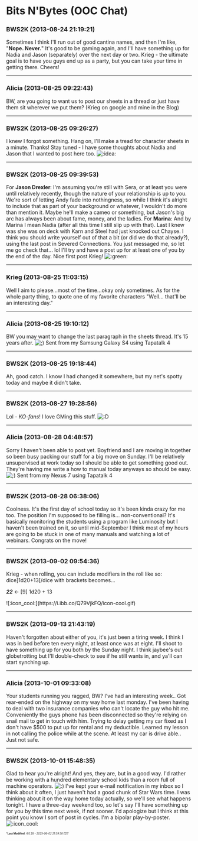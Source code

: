 # Bits N'Bytes (OOC Chat)

### **BWS2K** (2013-08-24 21:19:21)

Sometimes I think I'll run out of good cantina names, and then I'm like, "**Nope. Never.**" It's good to be gaming again, and I'll have something up for Nadia and Jason (separately) over the next day or two. Krieg - the ultimate goal is to have you guys end up as a party, but you can take your time in getting there. Cheers!

---

### **Alicia** (2013-08-25 09:22:43)

BW, are you going to want us to post our sheets in a thread or just have them sit wherever we put them? (Krieg on google and mine in the Blog)

---

### **BWS2K** (2013-08-25 09:26:27)

I knew I forgot something. Hang on, I'll make a tread for character sheets in a minute. Thanks!
Stay tuned - I have some thoughts about Nadia and Jason that I wanted to post here too. <!-- s:idea: -->![:idea:](https://i.ibb.co/DDwQHgHX/icon-idea.gif)<!-- s:idea: -->

---

### **BWS2K** (2013-08-25 09:39:53)

For **Jason Drexler**: I'm assuming you're still with Sera, or at least you were until relatively recently, though the nature of your relationship is up to you. We're sort of letting Andy fade into nothingness, so while I think it's alright to include that as part of your background or whatever, I wouldn't do more than mention it. Maybe he'll make a cameo or something, but Jason's big arc has always been about fame, money, and the ladies.
For **Marina**: And by Marina I mean Nadia (after all this time I still slip up with that). Last I knew was she was on deck with Karn and Steel had just knocked out Chayse. I think you should write yourself out of that a bit (or did we do that already?), using the last post in Severed Connections. You just messaged me, so let me go check that... lol
I'll try and have a post up for at least one of you by the end of the day. Nice first post Krieg! <!-- s:green: -->![:green:](https://i.ibb.co/1tVcFY1d/icon-mrgreen.gif)<!-- s:green: -->

---

### **Krieg** (2013-08-25 11:03:15)

Well I aim to please...most of the time...okay only sometimes. As for the whole party thing, to quote one of my favorite characters "Well... that'll be an interesting day."

---

### **Alicia** (2013-08-25 19:10:12)

BW you may want to change the last paragraph in the sheets thread. It's 15 years after. <!-- s;) -->![;)](https://i.ibb.co/GfkGswQC/icon-e-wink.gif)<!-- s;) -->
Sent from my Samsung Galaxy S4 using Tapatalk 4

---

### **BWS2K** (2013-08-25 19:18:44)

Ah, good catch. I know I had changed it somewhere, but my net's spotty today and maybe it didn't take.

---

### **BWS2K** (2013-08-27 19:28:56)

Lol - *KO-fans*! I love GMing this stuff. <!-- s:D -->![:D](https://i.ibb.co/MDcFvFDD/icon-e-biggrin.gif)<!-- s:D -->

---

### **Alicia** (2013-08-28 04:48:57)

Sorry I haven't been able to post yet. Boyfriend and I are moving in together so been busy packing our stuff for a big move on Sunday.
I'll be relatively unsupervised at work today so I should be able to get something good out. They're having me write a how to manual today anyways so should be easy. <!-- s;) -->![;)](https://i.ibb.co/GfkGswQC/icon-e-wink.gif)<!-- s;) -->
Sent from my Nexus 7 using Tapatalk 4

---

### **BWS2K** (2013-08-28 06:38:06)

Coolness. It's the first day of school today so it's been kinda crazy for me too. The position I'm supposed to be filling is... non-conventional? It's basically monitoring the students using a program like Luminosity but I haven't been trained on it, so until mid-September I think most of my hours are going to be stuck in one of many manuals and watching a lot of webinars. Congrats on the move!

---

### **BWS2K** (2013-09-02 09:54:36)

Krieg - when rolling, you can include modifiers in the roll like so:
dice]1d20+13[/dice with brackets becomes...

***22*** <- [9] 1d20 + 13

<!-- s:cool: -->![:icon_cool:](https://i.ibb.co/Q79VjkFQ/icon-cool.gif)<!-- s:cool: -->

---

### **BWS2K** (2013-09-13 21:43:19)

Haven't forgotten about either of you, it's just been a tiring week. I think I was in bed before ten every night, at least once was at eight. I'll shoot to have something up for you both by the Sunday night. I think jaybee's out globetrotting but I'll double-check to see if he still wants in, and ya'll can start synching up.

---

### **Alicia** (2013-10-01 09:33:08)

Your students running you ragged, BW?
I've had an interesting week.. Got rear-ended on the highway on my way home last monday. I've been having to deal with two insurance companies who can't locate the guy who hit me. Conveniently the guys phone has been disconnected so they're relying on snail mail to get in touch with him. Trying to delay getting my car fixed as I don't have $500 to put up for rental and my deductible.
Learned my lesson in not calling the police while at the scene. At least my car is drive able.. Just not safe.

---

### **BWS2K** (2013-10-01 15:48:35)

Glad to hear you're alright! And yes, they are, but in a good way. I'd rather be working with a hundred elementary school kids than a room full of machine operators. <!-- s:) -->![:)](https://i.ibb.co/8LPNcWCM/icon-e-smile.gif)<!-- s:) -->
I've kept your e-mail notification in my inbox so I think about it often, I just haven't had a good chunk of Star Wars time. I was thinking about it on the way home today actually, so we'll see what happens tonight. I have a three-day weekend too, so let's say I'll have something up for you by this time next week, if not sooner. I'd apologize but I think at this point you know I sort of post in cycles. I'm a bipolar play-by-poster. <!-- s:cool: -->![:icon_cool:](https://i.ibb.co/Q79VjkFQ/icon-cool.gif)<!-- s:cool: -->



<span style="font-size: 0.5em;">***Last Modified**: 4.0.28 - *2025-06-02 21:39:36 EDT*</span>